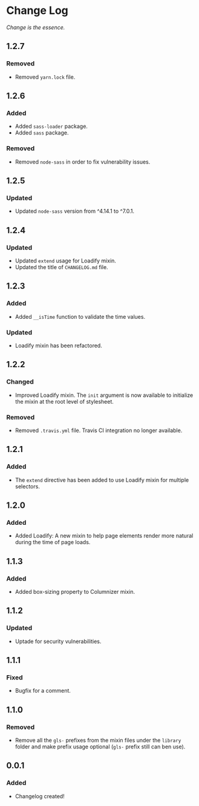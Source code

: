 # Change Log
_Change is the essence._

## 1.2.7

### Removed

- Removed `yarn.lock` file.

## 1.2.6

### Added

- Added `sass-loader` package.
- Added `sass` package.

### Removed

- Removed `node-sass` in order to fix vulnerability issues.

## 1.2.5

### Updated

- Updated `node-sass` version from ^4.14.1 to ^7.0.1.

## 1.2.4

### Updated

- Updated `extend` usage for Loadify mixin.
- Updated the title of `CHANGELOG.md` file.

## 1.2.3

### Added

- Added `__isTime` function to validate the time values.

### Updated

- Loadify mixin has been refactored.

## 1.2.2

### Changed

- Improved Loadify mixin. The `init` argument is now available to initialize the mixin at the root level of stylesheet.

### Removed

- Removed `.travis.yml` file. Travis CI integration no longer available.

## 1.2.1

### Added

- The `extend` directive has been added to use Loadify mixin for multiple selectors.

## 1.2.0

### Added

- Added Loadify: A new mixin to help page elements render more natural during the time of page loads.

## 1.1.3

### Added

- Added box-sizing property to Columnizer mixin.

## 1.1.2

### Updated

- Uptade for security vulnerabilities.

## 1.1.1

### Fixed

- Bugfix for a comment.

## 1.1.0

### Removed

- Remove all the `gls-` prefixes from the mixin files under the `library` folder and make prefix usage optional (`gls-` prefix still can ben use).

## 0.0.1

### Added

- Changelog created!
